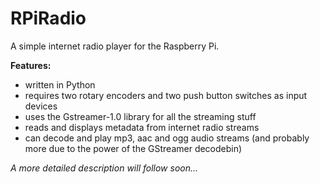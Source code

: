 RPiRadio
========

A simple internet radio player for the Raspberry Pi. 

**Features:**

* written in Python
* requires two rotary encoders and two push button switches as input devices
* uses the Gstreamer-1.0 library for all the streaming stuff
* reads and displays metadata from internet radio streams
* can decode and play mp3, aac and ogg audio streams (and probably more due to the power of the GStreamer decodebin)


*A more detailed description will follow soon...*

